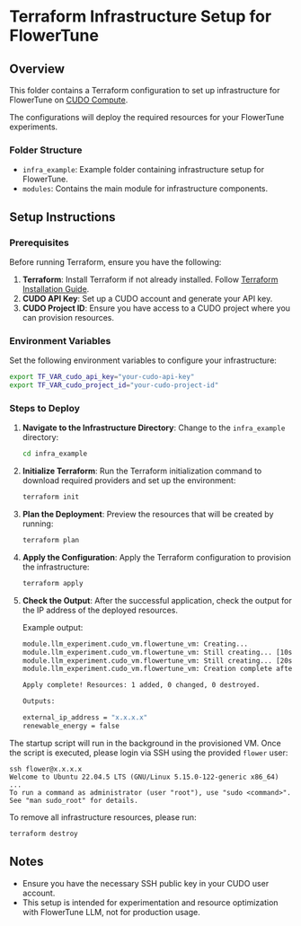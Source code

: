 # Terraform Infrastructure Setup for FlowerTune

## Overview

This folder contains a Terraform configuration to set up infrastructure for FlowerTune on [CUDO Compute](https://www.cudocompute.com/?via=flowertune-llm).

The configurations will deploy the required resources for your FlowerTune experiments.

### Folder Structure

- `infra_example`: Example folder containing infrastructure setup for FlowerTune.
- `modules`: Contains the main module for infrastructure components.

## Setup Instructions

### Prerequisites

Before running Terraform, ensure you have the following:

1. **Terraform**: Install Terraform if not already installed. Follow [Terraform Installation Guide](https://developer.hashicorp.com/terraform/install).
2. **CUDO API Key**: Set up a CUDO account and generate your API key.
3. **CUDO Project ID**: Ensure you have access to a CUDO project where you can provision resources.

### Environment Variables

Set the following environment variables to configure your infrastructure:

```bash
export TF_VAR_cudo_api_key="your-cudo-api-key"
export TF_VAR_cudo_project_id="your-cudo-project-id"
```

### Steps to Deploy

1. **Navigate to the Infrastructure Directory**:
   Change to the `infra_example` directory:

   ```bash
   cd infra_example
   ```

2. **Initialize Terraform**:
   Run the Terraform initialization command to download required providers and set up the environment:

   ```bash
   terraform init
   ```

3. **Plan the Deployment**:
   Preview the resources that will be created by running:

   ```bash
   terraform plan
   ```

4. **Apply the Configuration**:
   Apply the Terraform configuration to provision the infrastructure:

   ```bash
   terraform apply
   ```

5. **Check the Output**:
   After the successful application, check the output for the IP address of the deployed resources.

   Example output:

   ```bash
   module.llm_experiment.cudo_vm.flowertune_vm: Creating...
   module.llm_experiment.cudo_vm.flowertune_vm: Still creating... [10s elapsed]
   module.llm_experiment.cudo_vm.flowertune_vm: Still creating... [20s elapsed]
   module.llm_experiment.cudo_vm.flowertune_vm: Creation complete after 21s [id=flowertune-vm]

   Apply complete! Resources: 1 added, 0 changed, 0 destroyed.

   Outputs:

   external_ip_address = "x.x.x.x"
   renewable_energy = false
   ```

The startup script will run in the background in the provisioned VM. Once the script is executed, please login via SSH using the provided `flower` user:

```
ssh flower@x.x.x.x
Welcome to Ubuntu 22.04.5 LTS (GNU/Linux 5.15.0-122-generic x86_64)
...
To run a command as administrator (user "root"), use "sudo <command>".
See "man sudo_root" for details.
```

To remove all infrastructure resources, please run:

```bash
terraform destroy
```


## Notes

- Ensure you have the necessary SSH public key in your CUDO user account.
- This setup is intended for experimentation and resource optimization with FlowerTune LLM, not for production usage.
